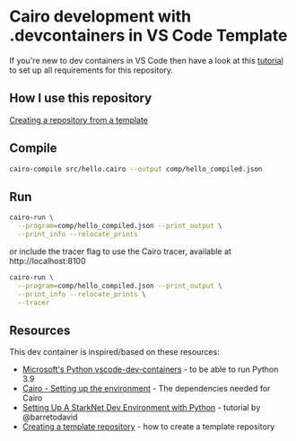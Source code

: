 # Cairo development with .devcontainers in VS Code Template

If you're new to dev containers in VS Code then have a look at this [tutorial](https://code.visualstudio.com/docs/remote/containers-tutorial) to set up all requirements for this repository.

## How I use this repository

[Creating a repository from a template](https://docs.github.com/en/repositories/creating-and-managing-repositories/creating-a-repository-from-a-template)

## Compile

```sh
cairo-compile src/hello.cairo --output comp/hello_compiled.json
```

## Run

```sh
cairo-run \
  --program=comp/hello_compiled.json --print_output \
  --print_info --relocate_prints
```

or include the tracer flag to use the Cairo tracer, available at http://localhost:8100

```sh
cairo-run \
  --program=comp/hello_compiled.json --print_output \
  --print_info --relocate_prints \
  --tracer
```

## Resources

This dev container is inspired/based on these resources:

* [Microsoft's Python vscode-dev-containers](https://github.com/microsoft/vscode-dev-containers/tree/v0.202.3/containers/python-3) - to be able to run Python 3.9
* [Cairo - Setting up the environment](https://www.cairo-lang.org/docs/quickstart.html#setting-up-the-environment) - The dependencies needed for Cairo
* [Setting Up A StarkNet Dev Environment with Python](https://medium.com/starknet-edu/setting-up-a-starknet-dev-environment-with-python-e4c61c1e8da6) - tutorial by @barretodavid
* [Creating a template repository](https://docs.github.com/en/repositories/creating-and-managing-repositories/creating-a-template-repository) - how to create a template repository